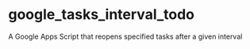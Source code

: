 # google_tasks_interval_todo
A Google Apps Script that reopens specified tasks after a given interval
